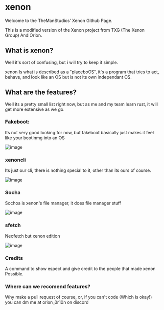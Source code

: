 # xenon
Welcome to the TheManStudios' Xenon Github Page.

This is a modified version of the Xenon project from TXG (The Xenon Group) And Orion.
## What is xenon?

Well it's sort of confusing, but i will try to keep it simple.

xenon Is what is described as a "placeboOS", it's a program that tries to act, behave, and look like an OS but is not its own independant OS.

## What are the features?

Well its a pretty small list right now, but as me and my team learn rust, it will get more extensive as we go.

### Fakeboot:

Its not very good looking for now, but fakeboot basically just makes it feel like your bootinmg into an OS

![image](https://github.com/user-attachments/assets/173b7f99-a24c-4593-99c1-fef85564d318)

### xenoncli

Its just our cli, there is nothing special to it, other than its ours of course. 

![image](https://github.com/user-attachments/assets/692a1c4a-6c49-4500-a1a3-0a50b99188d3)

### Socha

Sochoa is xenon's file manager, it does file manager stuff

![image](https://github.com/user-attachments/assets/1fb16bbb-9b0a-4ef9-9f9a-68571c981813)

### sfetch

Neofetch but xenon edition

![image](https://github.com/user-attachments/assets/4284d556-94a5-4c56-92b9-fc8183e83bb1)

### Credits

A command to show espect and give credit to the people that made xenon Possible.

### Where can we recomend features?

Why make a pull request of course, or, if you can't code (Which is okay!) you can dm me at orion_0r10n on discord
